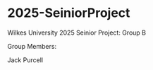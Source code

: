 # 2025-SeiniorProject
Wilkes University 2025 Seinior Project: Group B 

Group Members:
  
Jack Purcell 

